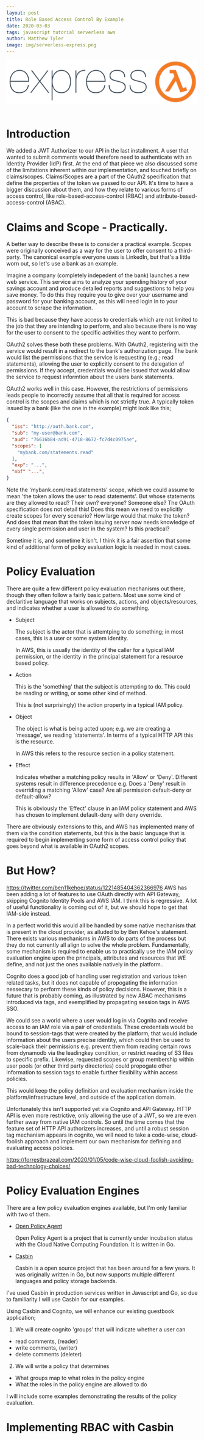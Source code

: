 ```yaml
---
layout: post
title: Role Based Access Control By Example
date: 2020-03-03
tags: javascript tutorial serverless aws
author: Matthew Tyler
image: img/serverless-express.png
---
```


<center><img src="/img/serverless-express.png" /></center>
<br/>

# Introduction

We added a JWT Authorizer to our API in the last installment. A user that wanted to submit comments would therefore need to authenticate with an Identity Provider (IdP) first. At the end of that piece we also discussed some of the limitations inherent within our implementation, and touched briefly on claims/scopes. Claims/Scopes are a part of the OAuth2 specification that define the properties of the token we passed to our API. It's time to have a bigger discussion about them, and how they relate to various forms of access control, like role-based-access-control (RBAC) and attribute-based-access-control (ABAC).

# Claims and Scope - Practically.

A better way to describe these is to consider a practical example. Scopes were originally conceived as a way for the user to offer consent to a third-party. The canonical example everyone uses is LinkedIn, but that's a little worn out, so let's use a bank as an example.

Imagine a company (completely indepedent of the bank) launches a new web service. This service aims to analyze your spending history of your savings account and produce detailed reports and suggestions to help you save money. To do this they require you to give over your username and password for your banking account, as this will need login in to your account to scrape the information.

This is bad because they have access to credentials which are not limited to the job that they are intending to perform, and also because there is no way for the user to consent to the specific activities they want to perform. 

OAuth2 solves these both these problems. With OAuth2, registering with the service would result in a redirect to the bank's authorization page. The bank would list the permissions that the service is requesting (e.g.; read statements), allowing the user to explicitly consent to the delegation of permissions. If they accept, credentials would be issued that would allow the service to request informtion about the users bank statements.

OAuth2 works well in this case. However, the restrictions of permissions leads people to incorrectly assume that all that is required for access control is the scopes and claims which is not strictly true. A typically token issued by a bank (like the one in the example) might look like this;

```json
{
  "iss": "http://auth.bank.com",
  "sub": "my-user@bank.com",
  "aud": "76616b84-ad91-4718-8672-fc7d4c0975ae",
  "scopes": [
    "mybank.com/statements.read"
  ],
  "exp": "...",
  "nbf" "...",
}
```

Note the 'mybank.com/read.statements' scope, which we could assume to mean 'the token allows the user to read statements'. But whose statements are they allowed to read? Their own? everyone? Someone else? The OAuth specification does not detail this! Does this mean we need to explicitly create scopes for every scenario? How large would that make the token? And does that mean that the token issuing server now needs knowledge of every single permission and user in the system? Is this practical?

Sometime it is, and sometime it isn't. I think it is a fair assertion that some kind of additional form of policy evaluation logic is needed in most cases.

# Policy Evaluation

There are quite a few different policy evaluation mechanisms out there, though they often follow a fairly basic pattern. Most use some kind of declaritive language that works on subjects, actions, and objects/resources, and indicates whether a user is allowed to do something.

- Subject

  The subject is the actor that is attemtping to do something; in most cases, this is a user or some system identity.

  In AWS, this is usually the identity of the caller for a typical IAM permission, or the identity in the principal statement for a resource based policy.

- Action

  This is the 'something' that the subject is attempting to do. This could be reading or writing, or some other kind of method.

  This is (not surprisingly) the action property in a typical IAM policy.

- Object

  The object is what is being acted upon; e.g. we are creating a 'message', we reading 'statements'. In terms of a typical HTTP API this is the resource.

  In AWS this refers to the resource section in a policy statement.

- Effect

  Indicates whether a matching policy results in 'Allow' or 'Deny'. Different systems result in difference precedence e.g. Does a 'Deny' result in overriding a matching 'Allow' case? Are all permission default-deny or default-allow?

  This is obviously the 'Effect' clause in an IAM policy statement and AWS has chosen to implement default-deny with deny override.

There are obviously extensions to this, and AWS has implemented many of them via the condition statements, but this is the basic language that is required to begin implementing some form of access control policy that goes beyond what is available in OAuth2 scopes.

# But How?

https://twitter.com/ben11kehoe/status/1221485404362366976
AWS has been adding a lot of features to use OAuth directly with API Gateway, skipping Cognito Identity Pools and AWS IAM. I think this is regressive. A lot of useful functionality is coming out of it, but we should hope to get that IAM-side instead.

In a perfect world this would all be handled by some native mechanism that is present in the cloud provider, as alluded to by Ben Kehoe's statement. There exists various mechanisms in AWS to do parts of the process but they do not currently all align to solve the whole problem. Fundamentally, some mechanism is required to enable us to practically use the IAM policy evaluation engine upon the principals, attributes and resources that WE define, and not just the ones available natively in the platform..

Cognito does a good job of handling user registration and various token related tasks, but it does not capable of propogating the information nessecary to perform these kinds of policy decisions. However, this is a future that is probably coming, as illustrated by new ABAC mechanisms introduced via tags, and exemplified by propagating session tags in AWS SSO.

We could see a world where a user would log in via Cognito and receive access to an IAM role via a pair of credentials. These credentials would be bound to session-tags that were created by the platform, that would include information about the users precise identity, which could then be used to scale-back their permissions e.g. prevent them from reading certain rows from dynamodb via the leadingkey condition, or restrict reading of S3 files to specific prefix. Likewise, requested scopes or group membership within user pools (or other third party directories) could propogate other information to session tags to enable further flexibility within access policies. 

This would keep the policy definition and evaluation mechanism inside the platform/infrastructure level, and outside of the application domain.

Unfortunately this isn't supported yet via Cognito and API Gateway. HTTP API is even more restrictive, only allowing the use of a JWT, so we are even further away from native IAM controls. So until the time comes that the feature set of HTTP API authorizers increases, and until a robust session tag mechanism appears in cognito, we will need to take a code-wise, cloud-foolish approach and implement our own mechanism for defining and evaluating access policies.

https://forrestbrazeal.com/2020/01/05/code-wise-cloud-foolish-avoiding-bad-technology-choices/

# Policy Evaluation Engines

There are a few policy evaluation engines available, but I'm only familiar with two of them.

- [Open Policy Agent](https://www.openpolicyagent.org/)

  Open Policy Agent is a project that is currently under incubation status with the Cloud Native Computing Foundation. It is written in Go.

- [Casbin](https://casbin.org/)

  Casbin is a open source project that has been around for a few years. It was originally written in Go, but now supports multiple different languages and policy storage backends.

I've used Casbin in production services written in Javascript and Go, so due to familiarity I will use Casbin for our examples.

Using Casbin and Cognito, we will enhance our existing guestbook application;

1. We will create cognito 'groups' that will indicate whether a user can
  - read comments, (reader)
  - write comments, (writer)
  - delete comments (deleter)

2. We will write a policy that determines
  - What groups map to what roles in the policy engine
  - What the roles in the policy engine are allowed to do

I will include some examples demonstrating the results of the policy evaluation.

# Implementing RBAC with Casbin